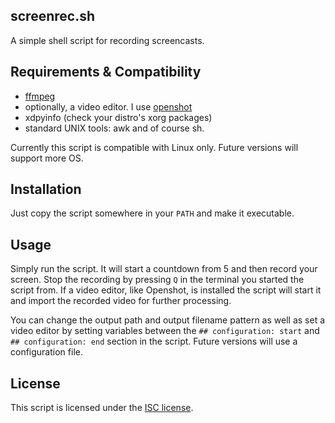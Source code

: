 ## screenrec.sh

A simple shell script for recording screencasts.

## Requirements & Compatibility

* [ffmpeg](http://ffmpeg.org/)
* optionally, a video editor. I use [openshot](http://www.openshotvideo.com/)
* xdpyinfo (check your distro's xorg packages)
* standard UNIX tools: awk and of course sh.

Currently this script is compatible with Linux only. Future versions will support more OS.

## Installation

Just copy the script somewhere in your `PATH` and make it executable.

## Usage

Simply run the script. It will start a countdown from 5 and then record your screen. Stop the recording by pressing `Q` in the terminal you started the script from. If a video editor, like Openshot, is installed the script will start it and import the recorded video for further processing.

You can change the output path and output filename pattern as well as set a video editor by setting variables between the `## configuration: start` and `## configuration: end` section in the script. Future versions will use a configuration file.

## License

This script is licensed under the [ISC license](http://opensource.org/licenses/ISC).
